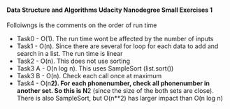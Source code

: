 #### Data Structure and Algorithms Udacity Nanodegree Small Exercises 1


Folloiwngs is the comments on the order of run time 

- Task0 - O(1). The run time wont be affected by the number of inputs
- Task1 - O(n). Since there are several for loop for each data to add and search in a list. The run time is linear
- Task2 - O(n). This does not use sorting
- Task3 A - O(n log n). This uses SampleSort (list.sort())
- Task3 B - O(n). Check each call once at maximum
- Task4  - O(n**2). For each phonenumber, check all phonenumber in another set. So this is N**2 (since the size of the both sets are close). There is also SampleSort, but O(n**2) has larger impact than O(n log n)